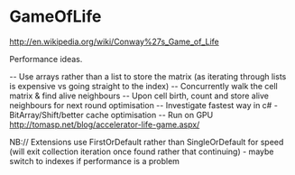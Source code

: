 GameOfLife
==========

http://en.wikipedia.org/wiki/Conway%27s_Game_of_Life


Performance ideas.

-- Use arrays rather than a list to store the matrix (as iterating through lists is expensive vs going straight to the index)
-- Concurrently walk the cell matrix & find alive neighbours
-- Upon cell birth, count and store alive neighbours for next round optimisation
-- Investigate fastest way in c# - BitArray/Shift/better cache optimisation
-- Run on GPU http://tomasp.net/blog/accelerator-life-game.aspx/

NB:// Extensions use FirstOrDefault rather than SingleOrDefault for speed (will exit collection iteration once found rather that continuing) - maybe switch to indexes if performance is a problem
